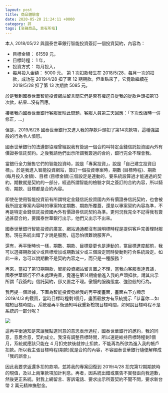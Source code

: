 ```yaml
---
layout: post
title: 商品體驗會
date: 2020-05-20 21:24:11 +0000
category: 評
tags: [金融商品, 意有所指]
---
```



本人 2018/05/22 與國泰世華銀行智能投資簽訂一個投資契約，內容為：
-	目標金額： 61559 元，
-	目標時程： 1 年，
-	投資方式： 每月投入，
-	每月投入金額： 5000 元。
第 1 次扣款發生在 2018/5/28，每月一次的扣款，成功在 2019/4/28 扣了第 12 期期款。但重點來了，它竟敢繼續在 2019/5/28 扣了第 13 次期款 5085 元。

於是我到國泰世華智能投資網站留言問它們是否有權逕自從我的從款戶頭扣第13次款，結果…沒有回應。

接著我向國泰世華銀行客服反映此問題，客服人員第三天回應：「下次改版時一併修正，…」

但是，2019/6/28 國泰世華銀行又進入我的存款戶頭扣了第14次款項，這種強盜般的行為令人憤怒。

國泰世華銀行的法遵部協理曾經說我有簽過一個合約叫特定金錢信託投資國內外有價證券信託契約。之後我請他們出示所謂我簽過的合約，銀行完全不理會我。

當銀行全力銷售它們的智能投資時，說是「專案投資」，說是「自己建立投資目標」。於是我進入智能投資網站，簽訂一個投資專案時，期數 (目標時程)、期款 (每月投入金額)、目標 (目標金額)三個設定是連動的，要系統設算過才能通過的契約，期數就是契約的一部分，經過所謂智能的檢驗才與之簽訂的合約內容，所以騎術、期款、目標都是合約內容。

即使在使用智能投資前有所謂特定金錢信託投資國內外有價證券信託契約，也會被我所設定專案內容時的專案特定期數、期款所覆蓋，還是以專案契約內容為準，不再是特定金錢信託投資國內外有價證券信託契約為準。更何況我完全不記得我有簽過甚麼合約，要國泰世華銀行出示，他們又出示不出來。

國泰世華銀行智能投資的廣宣、網站通通都沒有說明標時程是提供客戶完善理財服務，現在系統出錯了才說是服務，這恐怕很難說服客戶。

還有，再平衡時也一樣，期數、期款、目標變更也是連動的，當目標進度超前，我可以選擇期款減少或目標增加或期數減少或三個設定同時變動到符合系統設定。如此一來，怎可以說期數不是契約內容之一，而只是一種服務？

再來，當扣了第13期期款，智能投資網站留言置之不理，當我向客服表達異議，國泰世華銀行不但未處理完善，竟還在第14期偷偷進入我的戶頭扣款。請其出示所謂「我簽的」信託契約，卻又置之不理。傲慢的服務態度、強盜般的行為。

我再提一個證據，下圖為智能投資發給我的再平衡畫面，畫面右下方顯示 2019/4/3 的截圖，當時目標時程剩1個月，畫面最放方有系統提示「恭喜你….如縮短目標時間」。系統發再平衡通知叫我重新檢視目標時間，如何說目標時程不是系統的一部分呢？

![](http://doltegg.github.io/blog/assets/images/2020/rebalance.jpg)<br />

這再平衡通知是來讓我點選同意的意思表示過程，國泰世華銀行的邀約，我的同意，意思合意，契約成立。我沒有調整目標時間，所以還是維持目標時程剩1個月，系統就應該只能在 4 月扣完款後就停止扣款，不能再為所欲為進入我的帳戶扣款。所以我主張目標時程(期款)就是合約的內容，不容國泰世華銀行隨便解釋成「我的誤會」。

因此我要求返還多扣的款項，並將我的專案回復到 2019/4/28 扣完第12期期款時的現值，及以上兩筆款項加計利息。再者，因系統出錯或廣告不實發函向我道歉，然後更正系統。對我上網留言、客訴電話、要求出示所簽契約不聞不問，要求新台幣 2 萬元精神撫慰金。
